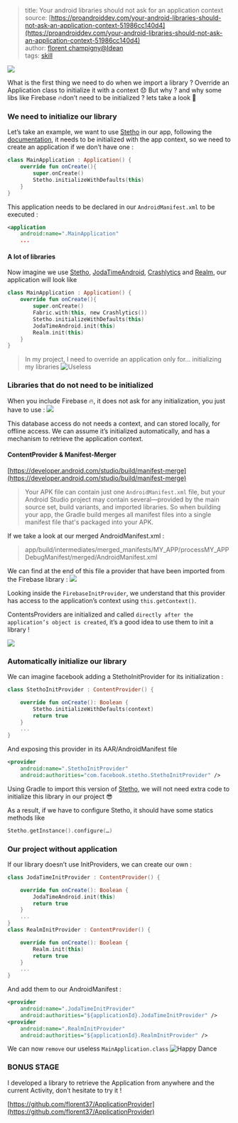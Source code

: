 > title: Your android libraries should not ask for an application context  
> source: [https://proandroiddev.com/your-android-libraries-should-not-ask-an-application-context-51986cc140d4](https://proandroiddev.com/your-android-libraries-should-not-ask-an-application-context-51986cc140d4)  
> author: [florent champigny@Idean](https://proandroiddev.com/@champigny.florent)  
> tags: [skill]()  

![](https://miro.medium.com/max/3426/1*OLkHyo2H7KPpTwFs4LhkSA.png)

What is the first thing we need to do when we import a library ? Override an Application class to initialize it with a context 😞 But why ? and why some libs like Firebase 🔥don’t need to be initialized ? lets take a look 🧐

### We need to initialize our library
Let’s take an example, we want to use [Stetho](http://facebook.github.io/stetho/) in our app, following the [documentation](http://facebook.github.io/stetho/), it needs to be initialized with the app context, so we need to create an application if we don’t have one :
``` kotlin
class MainApplication : Application() {
    override fun onCreate(){
        super.onCreate()
        Stetho.initializeWithDefaults(this)
    }
}
```
This application needs to be declared in our `AndroidManifest.xml` to be executed :
``` xml
<application
    android:name=".MainApplication"
    ...
```
#### A lot of libraries
Now imagine we use [Stetho](http://facebook.github.io/stetho/), [JodaTimeAndroid](https://github.com/dlew/joda-time-android), [Crashlytics](https://try.crashlytics.com/) and [Realm](https://realm.io/), our application will look like
``` kotlin
class MainApplication : Application() {
    override fun onCreate(){
        super.onCreate()
        Fabric.with(this, new Crashlytics())
        Stetho.initializeWithDefaults(this)
        JodaTimeAndroid.init(this)
        Realm.init(this)
    }
}
```
> In my project, I need to override an application only for… initializing my libraries
![Useless](https://miro.medium.com/max/920/1*Tv5tuGfjnq7dYR5OFGQ3Uw.gif)

### Libraries that do not need to be initialized
When you include Firebase 🔥, it does not ask for any initialization, you just have to use :
![](https://miro.medium.com/max/2816/1*o5FgZDQsCIpsebk3ggGpag.png)

This database access do not needs a context, and can stored locally, for offline access. We can assume it’s initialized automatically, and has a mechanism to retrieve the application context.

#### ContentProvider & Manifest-Merger
[https://developer.android.com/studio/build/manifest-merge](https://developer.android.com/studio/build/manifest-merge)

> Your APK file can contain just one `AndroidManifest.xml` file, but your Android Studio project may contain several—provided by the main source set, build variants, and imported libraries. So when building your app, the Gradle build merges all manifest files into a single manifest file that's packaged into your APK.

If we take a look at our merged AndroidManifest.xml :

> app/build/intermediates/merged_manifests/MY_APP/processMY_APPDebugManifest/merged/AndroidManifest.xml

We can find at the end of this file a provider that have been imported from the Firebase library :
![](https://miro.medium.com/max/3196/1*p0_tM6nve95xg_T-VfRogQ.png)

Looking inside the `FirebaseInitProvider`, we understand that this provider has access to the application’s context using `this.getContext()`.

ContentsProviders are initialized and called `directly after the application’s object is created`, it’s a good idea to use them to init a library !

![](https://miro.medium.com/max/3912/1*SYKn4jBiiFhiN5SzdkenGw.png)

### Automatically initialize our library
We can imagine facebook adding a StethoInitProvider for its initialization :
``` kotlin
class StethoInitProvider : ContentProvider() {

    override fun onCreate(): Boolean {
        Stetho.initializeWithDefaults(context)
        return true
    }
    ...
}
```
And exposing this provider in its AAR/AndroidManifest file
``` xml
<provider
    android:name=".StethoInitProvider"
    android:authorities="com.facebook.stetho.StethoInitProvider" />
```

Using Gradle to import this version of [Stetho](http://facebook.github.io/stetho/), we will not need extra code to initialize this library in our project 😎

As a result, if we have to configure Stetho, it should have some statics methods like

``` kotlin
Stetho.getInstance().configure(…)
```

### Our project without application
If our library doesn’t use InitProviders, we can create our own :
``` kotlin
class JodaTimeInitProvider : ContentProvider() {

    override fun onCreate(): Boolean {
        JodaTimeAndroid.init(this)
        return true
    }
    ...
}
class RealmInitProvider : ContentProvider() {

    override fun onCreate(): Boolean {
        Realm.init(this)
        return true
    }
    ...
}
```
And add them to our AndroidManifest :
``` xml
<provider
    android:name=".JodaTimeInitProvider"
    android:authorities="${applicationId}.JodaTimeInitProvider" />
<provider
    android:name=".RealmInitProvider"
    android:authorities="${applicationId}.RealmInitProvider" />
```
We can now `remove` our useless `MainApplication.class`
![Happy Dance](https://miro.medium.com/max/500/1*5lVoGX22SPqF8AnZpWvV8Q.gif)

### BONUS STAGE
I developed a library to retrieve the Application from anywhere and the current Activity, don’t hesitate to try it !

[https://github.com/florent37/ApplicationProvider](https://github.com/florent37/ApplicationProvider)


